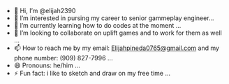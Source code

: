 - 👋 Hi, I’m @elijah2390
- 👀 I’m interested in pursing my career to senior gammeplay engineer...
- 🌱 I’m currently learning how to do codes at the moment  ...
- 💞️ I’m looking to collaborate on uplift games and to work for them as well ...
- 📫 How to reach me by my email: Elijahpineda0765@gmail.com and my phone number: (909) 827-7996 ...
- 😄 Pronouns: he/him ...
- ⚡ Fun fact: i like to sketch and draw on my free time ...

<!---
elijah2390/elijah2390 is a ✨ special ✨ repository because its `README.md` (this file) appears on your GitHub profile.
You can click the Preview link to take a look at your changes.
--->
